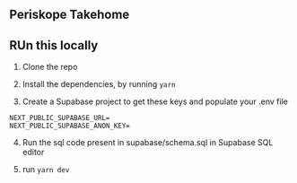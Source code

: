 ## Periskope Takehome

## RUn this locally

1. Clone the repo

2. Install the dependencies, by running `yarn`

3. Create a Supabase project to get these keys and populate your .env file

```
NEXT_PUBLIC_SUPABASE_URL=
NEXT_PUBLIC_SUPABASE_ANON_KEY=
```

4. Run the sql code present in supabase/schema.sql in Supabase SQL editor

5. run `yarn dev`
